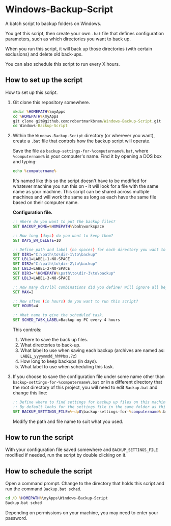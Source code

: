 # Windows-Backup-Script

A batch script to backup folders on Windows.

You get this script, then create your own `.bat` file that defines configuration parameters, such as which directories you want to back up.

When you run this script, it will back up those directories (with certain exclusions) and delete old back-ups.

You can also schedule this script to run every X hours.

## How to set up the script

How to set up this script.

1. Git clone this repository somewhere.

    ```bat
    mkdir %HOMEPATH%\myApps
    cd %HOMEPATH%\myApps
    git clone git@github.com:robertmarkbram/Windows-Backup-Script.git
    cd Windows-Backup-Script
    ```

2. Within the `Windows-Backup-Script` directory (or wherever you want), create a `.bat` file that controls how the backup script will operate.

    Save the file as `backup-settings-for-%computername%.bat`, where `%computername%` is your computer's name. Find it by opening a DOS box and typing:

    ```bat
    echo %computername%
    ```

    It's named like this so the script doesn't have to be modified for whatever machine you run this on - it will look for a file with the same name as your machine. This script can be shared across multiple machines and will work the same as long as each have the same file based on their computer name.

    **Configuration file.**

    ```bat
    :: Where do you want to put the backup files?
    SET BACKUP_HOME=%HOMEPATH%\bak\workspace

    :: How long (days) do you want to keep them?
    SET DAYS_B4_DELETE=10

    :: Define path and label (no spaces) for each directory you want to backup.
    SET DIR1="C:\path\to\dir-1\to\backup"
    SET LBL1=LABEL-1-NO-SPACE
    SET DIR2="C:\path\to\dir-2\to\backup"
    SET LBL2=LABEL-2-NO-SPACE
    SET DIR3="%HOMEPATH%\path\to\dir-3\to\backup"
    SET LBL3=LABEL-3-NO-SPACE

    :: How many dir/lbl combinations did you define? Will ignore all beyond this number.
    SET MAX=2

    :: How often (in hours) do you want to run this script?
    SET HOURS=4

    :: What name to give the scheduled task.
    SET SCHED_TASK_LABEL=Backup my PC every 4 hours
    ```

    This controls:

    1. Where to save the back up files.
    2. What directories to back-up.
    3. What label to use when saving each backup (archives are named as: `LABEL_yyyymmdd_hhMMss.7z`)
    4. How long to keep backups (in days).
    5. What label to use when scheduling this task.
3. If you choose to save the configuration file under some name other than `backup-settings-for-%computername%.bat` or in a different directory that the root directory of this project, you will need to edit `Backup.bat` and change this line:

    ```bat
    :: Define where to find settings for backup up files on this machine.
    :: By default looks for the settings file in the same folder as this script.
    SET BACKUP_SETTINGS_FILE=%~dp0\backup-settings-for-%computername%.bat
    ```

    Modify the path and file name to suit what you used.

## How to run the script

With your configuration file saved somewhere and `BACKUP_SETTINGS_FILE` modified if needed, run the script by double clicking on it.

## How to schedule the script

Open a command prompt. Change to the directory that holds this script and run the command `Backup.bat sched`.

```bat
cd /D %HOMEPATH%\myApps\Windows-Backup-Script
Backup.bat sched
```

Depending on permissions on your machine, you may need to enter your password.